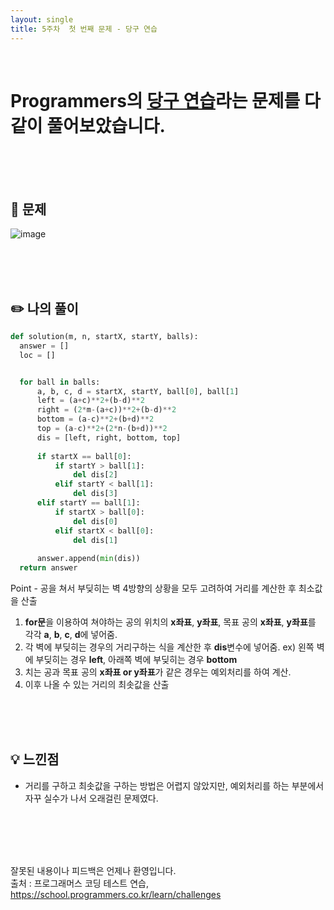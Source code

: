 ```yaml
---
layout: single
title: 5주차  첫 번째 문제 - 당구 연습
---
```






<br>

# Programmers의 [당구 연습](https://school.programmers.co.kr/learn/courses/30/lessons/169198)라는 문제를 다 같이 풀어보았습니다.

<br><br><br>

## 📖 문제
![image](https://user-images.githubusercontent.com/97678547/234786509-14ff2d28-439f-4eb1-9983-cb47b3f25dc1.png)

<br><br><br>
 
## ✏️ 나의 풀이

  ```python
def solution(m, n, startX, startY, balls):
    answer = []
    loc = []


    for ball in balls:
        a, b, c, d = startX, startY, ball[0], ball[1]
        left = (a+c)**2+(b-d)**2
        right = (2*m-(a+c))**2+(b-d)**2
        bottom = (a-c)**2+(b+d)**2
        top = (a-c)**2+(2*n-(b+d))**2
        dis = [left, right, bottom, top]
        
        if startX == ball[0]:
            if startY > ball[1]:
                del dis[2]
            elif startY < ball[1]:
                del dis[3]
        elif startY == ball[1]:
            if startX > ball[0]:
                del dis[0]
            elif startX < ball[0]:
                del dis[1]
        
        answer.append(min(dis))
    return answer
  ```
  Point - 공을 쳐서 부딪히는 벽 4방향의 상황을 모두 고려하여 거리를 계산한 후 최소값을 산출
  1. **for문**을 이용하여 쳐야하는 공의 위치의 **x좌표**, **y좌표**, 목표 공의 **x좌표**, **y좌표**를 각각 **a**, **b**, **c**, **d**에 넣어줌. 
  2. 각 벽에 부딪히는 경우의 거리구하는 식을 계산한 후 **dis**변수에 넣어줌.
      ex) 왼쪽 벽에 부딪히는 경우 **left**, 아래쪽 벽에 부딪히는 경우 **bottom**
  3. 치는 공과 목표 공의 **x좌표 or y좌표**가 같은 경우는 예외처리를 하여 계산.
  4. 이후 나올 수 있는 거리의 최솟값을 산출


  <br><br><br>
  
## 💡 느낀점
  - 거리를 구하고 최솟값을 구하는 방법은 어렵지 않았지만, 예외처리를 하는 부분에서 자꾸 실수가 나서 오래걸린 문제였다.

<br><br><br><br>

잘못된 내용이나 피드백은 언제나 환영입니다. <br>
출처 : 프로그래머스 코딩 테스트 연습, https://school.programmers.co.kr/learn/challenges
